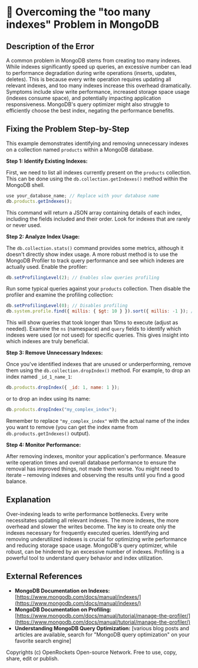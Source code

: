 # 🐞 Overcoming the "too many indexes" Problem in MongoDB


## Description of the Error

A common problem in MongoDB stems from creating too many indexes. While indexes significantly speed up queries, an excessive number can lead to performance degradation during write operations (inserts, updates, deletes). This is because every write operation requires updating all relevant indexes, and too many indexes increase this overhead dramatically.  Symptoms include slow write performance, increased storage space usage (indexes consume space), and potentially impacting application responsiveness.  MongoDB's query optimizer might also struggle to efficiently choose the best index, negating the performance benefits.

## Fixing the Problem Step-by-Step

This example demonstrates identifying and removing unnecessary indexes on a collection named `products` within a MongoDB database.

**Step 1: Identify Existing Indexes:**

First, we need to list all indexes currently present on the `products` collection.  This can be done using the `db.collection.getIndexes()` method within the MongoDB shell.

```javascript
use your_database_name; // Replace with your database name
db.products.getIndexes();
```

This command will return a JSON array containing details of each index, including the fields included and their order.  Look for indexes that are rarely or never used.

**Step 2: Analyze Index Usage:**

The `db.collection.stats()` command provides some metrics, although it doesn't directly show index usage. A more robust method is to use the MongoDB Profiler to track query performance and see which indexes are actually used.  Enable the profiler:


```javascript
db.setProfilingLevel(2); // Enables slow queries profiling
```

Run some typical queries against your `products` collection.  Then disable the profiler and examine the profiling collection:

```javascript
db.setProfilingLevel(0); // Disables profiling
db.system.profile.find({ millis: { $gt: 10 } }).sort({ millis: -1 }); // Show slow queries
```

This will show queries that took longer than 10ms to execute (adjust as needed). Examine the `ns` (namespace) and `query` fields to identify which indexes were used (or not used) for specific queries. This gives insight into which indexes are truly beneficial.


**Step 3: Remove Unnecessary Indexes:**

Once you've identified indexes that are unused or underperforming, remove them using the `db.collection.dropIndex()` method. For example, to drop an index named `_id_1_name_1`:

```javascript
db.products.dropIndex({ _id: 1, name: 1 });
```

or to drop an index using its name:

```javascript
db.products.dropIndex("my_complex_index");
```

Remember to replace `"my_complex_index"` with the actual name of the index you want to remove (you can get the index name from `db.products.getIndexes()` output).


**Step 4: Monitor Performance:**

After removing indexes, monitor your application's performance. Measure write operation times and overall database performance to ensure the removal has improved things, not made them worse.  You might need to iterate – removing indexes and observing the results until you find a good balance.


## Explanation

Over-indexing leads to write performance bottlenecks.  Every write necessitates updating all relevant indexes.  The more indexes, the more overhead and slower the writes become.  The key is to create only the indexes necessary for frequently executed queries. Identifying and removing underutilized indexes is crucial for optimizing write performance and reducing storage space usage.  MongoDB's query optimizer, while robust, can be hindered by an excessive number of indexes.  Profiling is a powerful tool to understand query behavior and index utilization.


## External References

* **MongoDB Documentation on Indexes:** [https://www.mongodb.com/docs/manual/indexes/](https://www.mongodb.com/docs/manual/indexes/)
* **MongoDB Documentation on Profiling:** [https://www.mongodb.com/docs/manual/tutorial/manage-the-profiler/](https://www.mongodb.com/docs/manual/tutorial/manage-the-profiler/)
* **Understanding MongoDB Query Optimization:** [various blog posts and articles are available, search for "MongoDB query optimization" on your favorite search engine]


Copyrights (c) OpenRockets Open-source Network. Free to use, copy, share, edit or publish.

